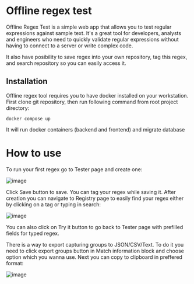 # Offline regex test

Offline Regex Test is a simple web app that allows you to test regular expressions against sample text. It's a great tool for developers, analysts and engineers who need to quickly validate regular expressions without having to connect to a server or write complex code.

It also have posibility to save regex into your own repository, tag this regex, and search repository so you can easily access it.

## Installation

Offline regex tool requires you to have docker installed on your workstation. First clone git repository, then run following command from root project directory:

    docker compose up 

It will run docker containers (backend and frontend) and migrate database

# How to use

To run your first regex go to Tester page and create one:

![image](https://user-images.githubusercontent.com/94323029/229560919-d39ac79a-7561-493a-a4c2-eff0c1e11653.png)

Click Save button to save. You can tag your regex while saving it.
After creation you can navigate to Registry page to easily find your regex either by clicking on a tag or typing in search:

![image](https://user-images.githubusercontent.com/94323029/229377210-05ad2bf4-057d-46cc-9130-a1f87fa0b11c.png)

You can also click on Try it button to go back to Tester page with prefilled fields for typed regex.

There is a way to export capturing groups to JSON/CSV/Text. To do it you need to click export groups button in Match information block and choose option which you wanna use. Next you can copy to clipboard in preffered format:

![image](https://user-images.githubusercontent.com/94323029/229561381-6812f5a4-0ac1-44cc-9bca-f5182d949a1f.png)


